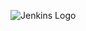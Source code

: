 ![Jenkins Logo](https://github.com/weitsunglin/igs_tmd_pipeline_code/raw/main/Jenkins_logo_with_title.svg.png)
